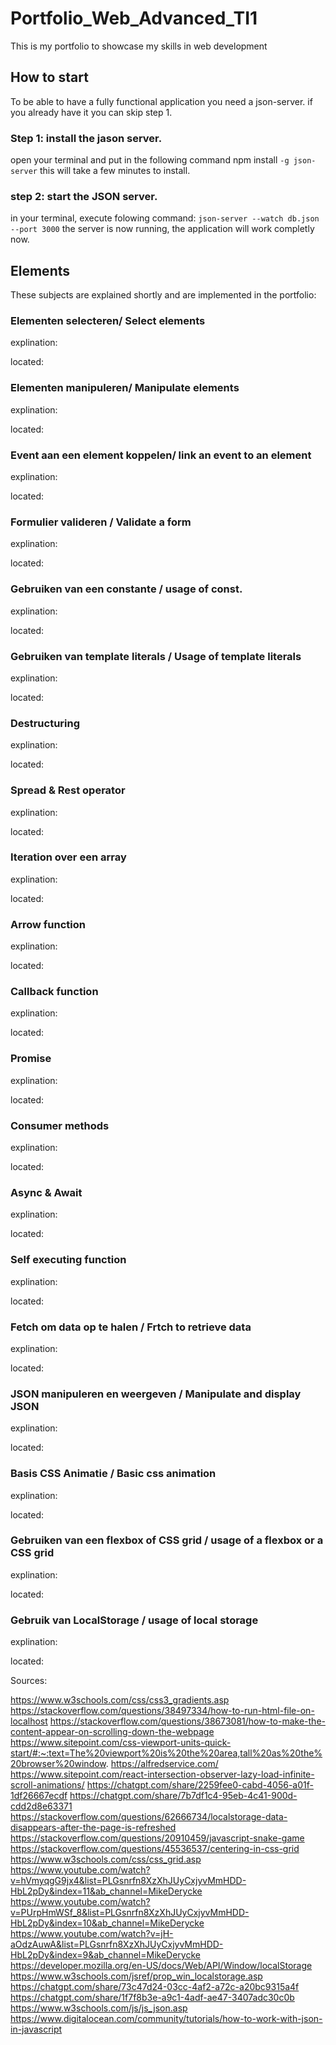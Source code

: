 # Portfolio_Web_Advanced_TI1
This is my portfolio to showcase my skills in web development



## How to start
To be able to have a fully functional application you need a json-server.
if you already have it you can skip step 1.

### Step 1: install the jason server.
open your terminal and put in the following command npm install ``-g json-server``
this will take a few minutes to install.

### step 2: start the JSON server.
in your terminal, execute folowing command: ``json-server --watch db.json --port 3000``
the server is now running, the application will work completly now.




## Elements
These subjects are explained shortly and are implemented in the portfolio:

 ### Elementen selecteren/ Select elements
explination:

located: 

 ### Elementen manipuleren/ Manipulate elements
explination:

located: 

 ### Event aan een element koppelen/ link an event to an element
explination:

located: 

 ### Formulier valideren / Validate a form
explination:

located: 

 ### Gebruiken van een constante  / usage of const.
explination:

located: 

 ### Gebruiken van template literals / Usage of template literals
explination:

located: 

 ### Destructuring 
explination:

located: 

 ### Spread & Rest operator 
explination:

located: 

 ### Iteration over een array
explination:

located: 

 ### Arrow function
explination:

located: 

 ### Callback function
explination:

located: 

 ### Promise
explination:

located: 

 ### Consumer methods
explination:

located: 

 ### Async & Await
explination:

located: 

 ### Self executing function
explination:

located: 

 ### Fetch om data op te halen / Frtch to retrieve data
explination:

located: 

 ### JSON manipuleren en weergeven / Manipulate and display JSON
explination:

located: 

 ### Basis CSS Animatie / Basic css animation
explination:

located: 

 ### Gebruiken van een flexbox of CSS grid / usage of a flexbox or a CSS grid
explination:

located: 

 ### Gebruik van LocalStorage / usage of local storage
explination:

located: 



Sources:

https://www.w3schools.com/css/css3_gradients.asp
https://stackoverflow.com/questions/38497334/how-to-run-html-file-on-localhost 
https://stackoverflow.com/questions/38673081/how-to-make-the-content-appear-on-scrolling-down-the-webpage
https://www.sitepoint.com/css-viewport-units-quick-start/#:~:text=The%20viewport%20is%20the%20area,tall%20as%20the%20browser%20window.
https://alfredservice.com/
https://www.sitepoint.com/react-intersection-observer-lazy-load-infinite-scroll-animations/
https://chatgpt.com/share/2259fee0-cabd-4056-a01f-1df26667ecdf
https://chatgpt.com/share/7b7df1c4-95eb-4c41-900d-cdd2d8e63371
https://stackoverflow.com/questions/62666734/localstorage-data-disappears-after-the-page-is-refreshed
https://stackoverflow.com/questions/20910459/javascript-snake-game
https://stackoverflow.com/questions/45536537/centering-in-css-grid
https://www.w3schools.com/css/css_grid.asp
https://www.youtube.com/watch?v=hVmyqgG9jx4&list=PLGsnrfn8XzXhJUyCxjyvMmHDD-HbL2pDy&index=11&ab_channel=MikeDerycke
https://www.youtube.com/watch?v=PUrpHmWSf_8&list=PLGsnrfn8XzXhJUyCxjyvMmHDD-HbL2pDy&index=10&ab_channel=MikeDerycke
https://www.youtube.com/watch?v=jH-aOdzAuwA&list=PLGsnrfn8XzXhJUyCxjyvMmHDD-HbL2pDy&index=9&ab_channel=MikeDerycke
https://developer.mozilla.org/en-US/docs/Web/API/Window/localStorage
https://www.w3schools.com/jsref/prop_win_localstorage.asp
https://chatgpt.com/share/73c47d24-03cc-4af2-a72c-a20bc9315a4f
https://chatgpt.com/share/1f7f8b3e-a9c1-4adf-ae47-3407adc30c0b
https://www.w3schools.com/js/js_json.asp
https://www.digitalocean.com/community/tutorials/how-to-work-with-json-in-javascript
